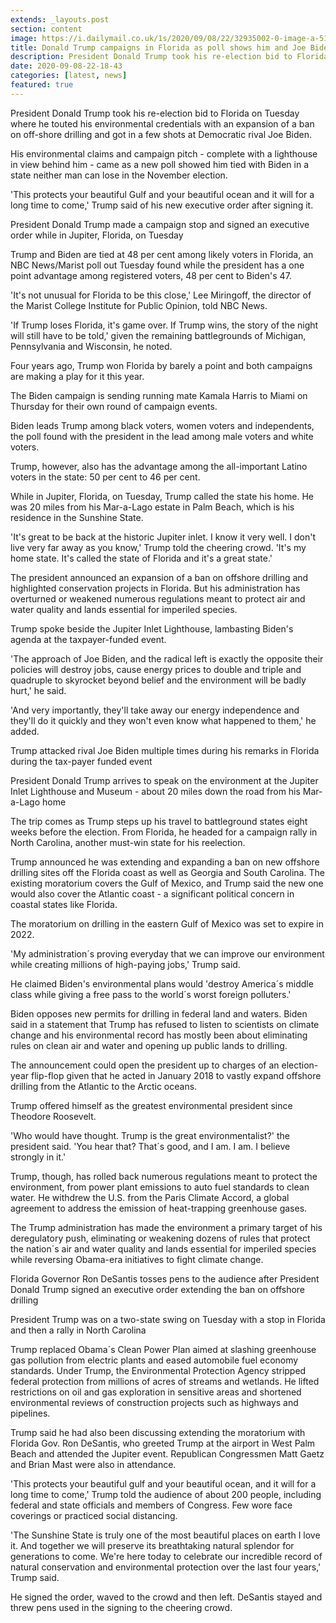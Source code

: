 ```yaml
---
extends: _layouts.post
section: content
image: https://i.dailymail.co.uk/1s/2020/09/08/22/32935002-0-image-a-51_1599598921769.jpg 
title: Donald Trump campaigns in Florida as poll shows him and Joe Biden in 48-48 dead heat 
description: President Donald Trump took his re-election bid to Florida where he touted his environmental credentials and got in a few shots at Democratic rival Joe Biden. 
date: 2020-09-08-22-18-43 
categories: [latest, news] 
featured: true 
--- 
```

President Donald Trump took his re-election bid to Florida on Tuesday where he touted his environmental credentials with an expansion of a ban on off-shore drilling and got in a few shots at Democratic rival Joe Biden.

His environmental claims and campaign pitch - complete with a lighthouse in view behind him - came as a new poll showed him tied with Biden in a state neither man can lose in the November election. 

'This protects your beautiful Gulf and your beautiful ocean and it will for a long time to come,' Trump said of his new executive order after signing it.

President Donald Trump made a campaign stop and signed an executive order while in Jupiter, Florida, on Tuesday



Trump and Biden are tied at 48 per cent among likely voters in Florida, an NBC News/Marist poll out Tuesday found while the president has a one point advantage among registered voters, 48 per cent to Biden's 47.  

'It's not unusual for Florida to be this close,' Lee Miringoff, the director of the Marist College Institute for Public Opinion, told NBC News.

'If Trump loses Florida, it's game over. If Trump wins, the story of the night will still have to be told,' given the remaining battlegrounds of Michigan, Pennsylvania and Wisconsin, he noted.

Four years ago, Trump won Florida by barely a point and both campaigns are making a play for it this year.

The Biden campaign is sending running mate Kamala Harris to Miami on Thursday for their own round of campaign events. 

Biden leads Trump among black voters, women voters and independents, the poll found with the president in the lead among male voters and white voters.

Trump, however, also has the advantage among the all-important Latino voters in the state: 50 per cent to 46 per cent.

While in Jupiter, Florida, on Tuesday, Trump called the state his home. He was 20 miles from his Mar-a-Lago estate in Palm Beach, which is his residence in the Sunshine State.

'It's great to be back at the historic Jupiter inlet. I know it very well. I don't live very far away as you know,' Trump told the cheering crowd. 'It's my home state. It's called the state of Florida and it's a great state.' 

The president announced an expansion of a ban on offshore drilling and highlighted conservation projects in Florida. But his administration has overturned or weakened numerous regulations meant to protect air and water quality and lands essential for imperiled species.

Trump spoke beside the Jupiter Inlet Lighthouse, lambasting Biden's agenda at the taxpayer-funded event. 

'The approach of Joe Biden, and the radical left is exactly the opposite their policies will destroy jobs, cause energy prices to double and triple and quadruple to skyrocket beyond belief and the environment will be badly hurt,' he said.

'And very importantly, they'll take away our energy independence and they'll do it quickly and they won't even know what happened to them,' he added.

Trump attacked rival Joe Biden multiple times during his remarks in Florida during the tax-payer funded event

President Donald Trump arrives to speak on the environment at the Jupiter Inlet Lighthouse and Museum - about 20 miles down the road from his Mar-a-Lago home

The trip comes as Trump steps up his travel to battleground states eight weeks before the election. From Florida, he headed for a campaign rally in North Carolina, another must-win state for his reelection.

Trump announced he was extending and expanding a ban on new offshore drilling sites off the Florida coast as well as Georgia and South Carolina. The existing moratorium covers the Gulf of Mexico, and Trump said the new one would also cover the Atlantic coast - a significant political concern in coastal states like Florida.

The moratorium on drilling in the eastern Gulf of Mexico was set to expire in 2022. 

'My administration´s proving everyday that we can improve our environment while creating millions of high-paying jobs,' Trump said. 

He claimed Biden's environmental plans would 'destroy America´s middle class while giving a free pass to the world´s worst foreign polluters.'

Biden opposes new permits for drilling in federal land and waters. Biden said in a statement that Trump has refused to listen to scientists on climate change and his environmental record has mostly been about eliminating rules on clean air and water and opening up public lands to drilling. 

The announcement could open the president up to charges of an election-year flip-flop given that he acted in January 2018 to vastly expand offshore drilling from the Atlantic to the Arctic oceans.

Trump offered himself as the greatest environmental president since Theodore Roosevelt.

'Who would have thought. Trump is the great environmentalist?' the president said. 'You hear that? That´s good, and I am. I am. I believe strongly in it.'

Trump, though, has rolled back numerous regulations meant to protect the environment, from power plant emissions to auto fuel standards to clean water. He withdrew the U.S. from the Paris Climate Accord, a global agreement to address the emission of heat-trapping greenhouse gases.

The Trump administration has made the environment a primary target of his deregulatory push, eliminating or weakening dozens of rules that protect the nation´s air and water quality and lands essential for imperiled species while reversing Obama-era initiatives to fight climate change.

Florida Governor Ron DeSantis tosses pens to the audience after President Donald Trump signed an executive order extending the ban on offshore drilling

President Trump was on a two-state swing on Tuesday with a stop in Florida and then a rally in North Carolina

Trump replaced Obama´s Clean Power Plan aimed at slashing greenhouse gas pollution from electric plants and eased automobile fuel economy standards. Under Trump, the Environmental Protection Agency stripped federal protection from millions of acres of streams and wetlands. He lifted restrictions on oil and gas exploration in sensitive areas and shortened environmental reviews of construction projects such as highways and pipelines.

Trump said he had also been discussing extending the moratorium with Florida Gov. Ron DeSantis, who greeted Trump at the airport in West Palm Beach and attended the Jupiter event. Republican Congressmen Matt Gaetz and Brian Mast were also in attendance.

'This protects your beautiful gulf and your beautiful ocean, and it will for a long time to come,' Trump told the audience of about 200 people, including federal and state officials and members of Congress. Few wore face coverings or practiced social distancing.

'The Sunshine State is truly one of the most beautiful places on earth I love it. And together we will preserve its breathtaking natural splendor for generations to come. We're here today to celebrate our incredible record of natural conservation and environmental protection over the last four years,' Trump said.

He signed the order, waved to the crowd and then left. DeSantis stayed and threw pens used in the signing to the cheering crowd.  

